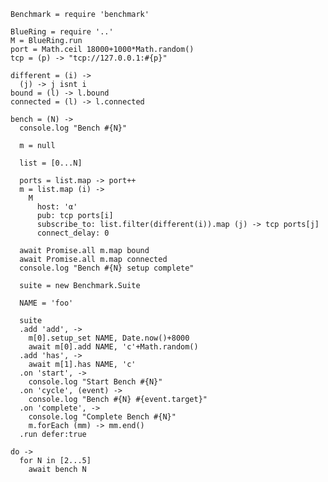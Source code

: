     Benchmark = require 'benchmark'

    BlueRing = require '..'
    M = BlueRing.run
    port = Math.ceil 18000+1000*Math.random()
    tcp = (p) -> "tcp://127.0.0.1:#{p}"

    different = (i) ->
      (j) -> j isnt i
    bound = (l) -> l.bound
    connected = (l) -> l.connected

    bench = (N) ->
      console.log "Bench #{N}"

      m = null

      list = [0...N]

      ports = list.map -> port++
      m = list.map (i) ->
        M
          host: 'α'
          pub: tcp ports[i]
          subscribe_to: list.filter(different(i)).map (j) -> tcp ports[j]
          connect_delay: 0

      await Promise.all m.map bound
      await Promise.all m.map connected
      console.log "Bench #{N} setup complete"

      suite = new Benchmark.Suite

      NAME = 'foo'

      suite
      .add 'add', ->
        m[0].setup_set NAME, Date.now()+8000
        await m[0].add NAME, 'c'+Math.random()
      .add 'has', ->
        await m[1].has NAME, 'c'
      .on 'start', ->
        console.log "Start Bench #{N}"
      .on 'cycle', (event) ->
        console.log "Bench #{N} #{event.target}"
      .on 'complete', ->
        console.log "Complete Bench #{N}"
        m.forEach (mm) -> mm.end()
      .run defer:true

    do ->
      for N in [2...5]
        await bench N

